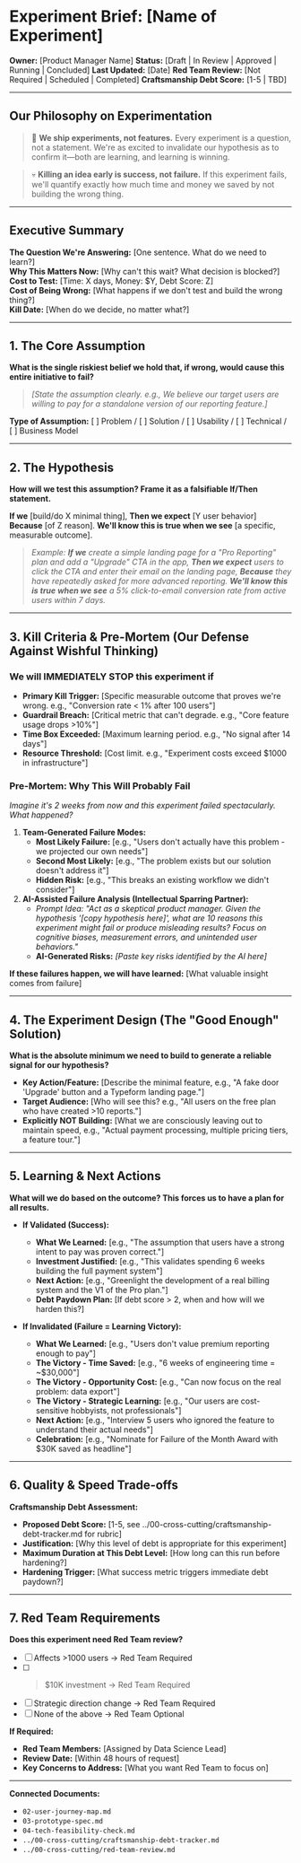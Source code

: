 # Experiment Brief: [Name of Experiment]

**Owner:** [Product Manager Name]
**Status:** [Draft | In Review | Approved | Running | Concluded]
**Last Updated:** [Date]
**Red Team Review:** [Not Required | Scheduled | Completed]
**Craftsmanship Debt Score:** [1-5 | TBD]

---

## Our Philosophy on Experimentation

> 🔬 **We ship experiments, not features.** Every experiment is a question, not a statement. We're as excited to invalidate our hypothesis as to confirm it—both are learning, and learning is winning.

> 💀 **Killing an idea early is success, not failure.** If this experiment fails, we'll quantify exactly how much time and money we saved by not building the wrong thing.

---

## Executive Summary

**The Question We're Answering:** [One sentence. What do we need to learn?]  
**Why This Matters Now:** [Why can't this wait? What decision is blocked?]  
**Cost to Test:** [Time: X days, Money: $Y, Debt Score: Z]  
**Cost of Being Wrong:** [What happens if we don't test and build the wrong thing?]  
**Kill Date:** [When do we decide, no matter what?]

---

## 1. The Core Assumption

**What is the single riskiest belief we hold that, if wrong, would cause this entire initiative to fail?**

> *[State the assumption clearly. e.g., We believe our target users are willing to pay for a standalone version of our reporting feature.]*

**Type of Assumption:** [ ] Problem / [ ] Solution / [ ] Usability / [ ] Technical / [ ] Business Model

---

## 2. The Hypothesis

**How will we test this assumption? Frame it as a falsifiable If/Then statement.**

**If we** [build/do X minimal thing],
**Then we expect** [Y user behavior]
**Because** [of Z reason].
**We'll know this is true when we see** [a specific, measurable outcome].

> *Example: **If we** create a simple landing page for a "Pro Reporting" plan and add a "Upgrade" CTA in the app, **Then we expect** users to click the CTA and enter their email on the landing page, **Because** they have repeatedly asked for more advanced reporting. **We'll know this is true when we see** a 5% click-to-email conversion rate from active users within 7 days.*

---

## 3. Kill Criteria & Pre-Mortem (Our Defense Against Wishful Thinking)

### We will IMMEDIATELY STOP this experiment if

* **Primary Kill Trigger:** [Specific measurable outcome that proves we're wrong. e.g., "Conversion rate < 1% after 100 users"]
* **Guardrail Breach:** [Critical metric that can't degrade. e.g., "Core feature usage drops >10%"]
* **Time Box Exceeded:** [Maximum learning period. e.g., "No signal after 14 days"]
* **Resource Threshold:** [Cost limit. e.g., "Experiment costs exceed $1000 in infrastructure"]

### Pre-Mortem: Why This Will Probably Fail

*Imagine it's 2 weeks from now and this experiment failed spectacularly. What happened?*

1. **Team-Generated Failure Modes:**
   - **Most Likely Failure:** [e.g., "Users don't actually have this problem - we projected our own needs"]
   - **Second Most Likely:** [e.g., "The problem exists but our solution doesn't address it"]
   - **Hidden Risk:** [e.g., "This breaks an existing workflow we didn't consider"]
2. **AI-Assisted Failure Analysis (Intellectual Sparring Partner):**
   - *Prompt Idea: "Act as a skeptical product manager. Given the hypothesis '[copy hypothesis here]', what are 10 reasons this experiment might fail or produce misleading results? Focus on cognitive biases, measurement errors, and unintended user behaviors."*
   - **AI-Generated Risks:** *[Paste key risks identified by the AI here]*

**If these failures happen, we will have learned:** [What valuable insight comes from failure]

---

## 4. The Experiment Design (The "Good Enough" Solution)

**What is the absolute minimum we need to build to generate a reliable signal for our hypothesis?**

* **Key Action/Feature:** [Describe the minimal feature, e.g., "A fake door 'Upgrade' button and a Typeform landing page."]
* **Target Audience:** [Who will see this? e.g., "All users on the free plan who have created >10 reports."]
* **Explicitly NOT Building:** [What we are consciously leaving out to maintain speed, e.g., "Actual payment processing, multiple pricing tiers, a feature tour."]

---

## 5. Learning & Next Actions

**What will we do based on the outcome? This forces us to have a plan for all results.**

* **If Validated (Success):**
  * **What We Learned:** [e.g., "The assumption that users have a strong intent to pay was proven correct."]
  * **Investment Justified:** [e.g., "This validates spending 6 weeks building the full payment system"]
  * **Next Action:** [e.g., "Greenlight the development of a real billing system and the V1 of the Pro plan."]
  * **Debt Paydown Plan:** [If debt score > 2, when and how will we harden this?]

* **If Invalidated (Failure = Learning Victory):**
  * **What We Learned:** [e.g., "Users don't value premium reporting enough to pay"]
  * **The Victory - Time Saved:** [e.g., "6 weeks of engineering time = ~$30,000"]
  * **The Victory - Opportunity Cost:** [e.g., "Can now focus on the real problem: data export"]
  * **The Victory - Strategic Learning:** [e.g., "Our users are cost-sensitive hobbyists, not professionals"]
  * **Next Action:** [e.g., "Interview 5 users who ignored the feature to understand their actual needs"]
  * **Celebration:** [e.g., "Nominate for Failure of the Month Award with $30K saved as headline"]

---

## 6. Quality & Speed Trade-offs

**Craftsmanship Debt Assessment:**

* **Proposed Debt Score:** [1-5, see ../00-cross-cutting/craftsmanship-debt-tracker.md for rubric]
* **Justification:** [Why this level of debt is appropriate for this experiment]
* **Maximum Duration at This Debt Level:** [How long can this run before hardening?]
* **Hardening Trigger:** [What success metric triggers immediate debt paydown?]

---

## 7. Red Team Requirements

**Does this experiment need Red Team review?**

* [ ] Affects >1000 users → Red Team Required
* [ ] >$10K investment → Red Team Required  
* [ ] Strategic direction change → Red Team Required
* [ ] None of the above → Red Team Optional

**If Required:**

* **Red Team Members:** [Assigned by Data Science Lead]
* **Review Date:** [Within 48 hours of request]
* **Key Concerns to Address:** [What you want Red Team to focus on]

---

**Connected Documents:**

* `02-user-journey-map.md`
* `03-prototype-spec.md`
* `04-tech-feasibility-check.md`
* `../00-cross-cutting/craftsmanship-debt-tracker.md`
* `../00-cross-cutting/red-team-review.md`
